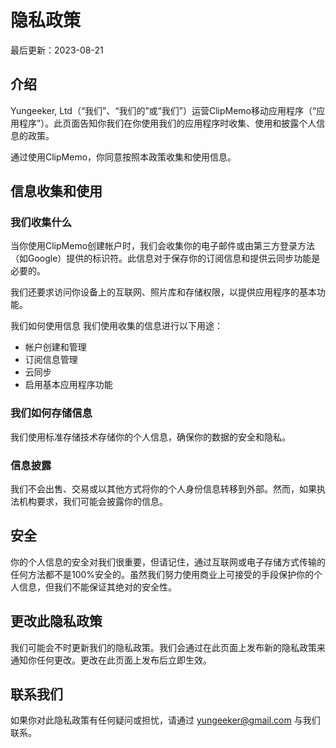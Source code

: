 # 隐私政策

最后更新：2023-08-21

## 介绍

Yungeeker, Ltd（“我们”、“我们的”或“我们”）运营ClipMemo移动应用程序（“应用程序”）。此页面告知你我们在你使用我们的应用程序时收集、使用和披露个人信息的政策。

通过使用ClipMemo，你同意按照本政策收集和使用信息。

## 信息收集和使用

### 我们收集什么

当你使用ClipMemo创建帐户时，我们会收集你的电子邮件或由第三方登录方法（如Google）提供的标识符。此信息对于保存你的订阅信息和提供云同步功能是必要的。

我们还要求访问你设备上的互联网、照片库和存储权限，以提供应用程序的基本功能。

我们如何使用信息
我们使用收集的信息进行以下用途：

* 帐户创建和管理
* 订阅信息管理
* 云同步
* 启用基本应用程序功能

### 我们如何存储信息

我们使用标准存储技术存储你的个人信息，确保你的数据的安全和隐私。

### 信息披露

我们不会出售、交易或以其他方式将你的个人身份信息转移到外部。然而，如果执法机构要求，我们可能会披露你的信息。

## 安全

你的个人信息的安全对我们很重要，但请记住，通过互联网或电子存储方式传输的任何方法都不是100%安全的。虽然我们努力使用商业上可接受的手段保护你的个人信息，但我们不能保证其绝对的安全性。

## 更改此隐私政策

我们可能会不时更新我们的隐私政策。我们会通过在此页面上发布新的隐私政策来通知你任何更改。更改在此页面上发布后立即生效。

## 联系我们

如果你对此隐私政策有任何疑问或担忧，请通过 yungeeker@gmail.com 与我们联系。
